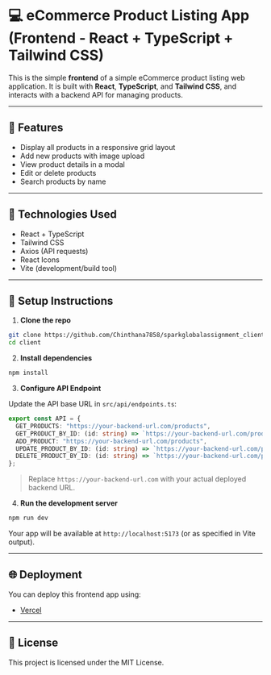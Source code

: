 # 💻 eCommerce Product Listing App (Frontend - React + TypeScript + Tailwind CSS)

This is the simple **frontend** of a simple eCommerce product listing web application. It is built with **React**, **TypeScript**, and **Tailwind CSS**, and interacts with a backend API for managing products.

---

## 🚀 Features

- Display all products in a responsive grid layout
- Add new products with image upload
- View product details in a modal
- Edit or delete products
- Search products by name

---

## 🧰 Technologies Used

- React + TypeScript
- Tailwind CSS
- Axios (API requests)
- React Icons
- Vite (development/build tool)

---

## 🔧 Setup Instructions

1. **Clone the repo**

```bash
git clone https://github.com/Chinthana7858/sparkglobalassignment_client.git
cd client
```

2. **Install dependencies**

```bash
npm install
```

3. **Configure API Endpoint**

Update the API base URL in `src/api/endpoints.ts`:

```ts
export const API = {
  GET_PRODUCTS: "https://your-backend-url.com/products",
  GET_PRODUCT_BY_ID: (id: string) => `https://your-backend-url.com/products/${id}`,
  ADD_PRODUCT: "https://your-backend-url.com/products",
  UPDATE_PRODUCT_BY_ID: (id: string) => `https://your-backend-url.com/products/${id}`,
  DELETE_PRODUCT_BY_ID: (id: string) => `https://your-backend-url.com/products/${id}`,
};
```

> Replace `https://your-backend-url.com` with your actual deployed backend URL.

4. **Run the development server**

```bash
npm run dev
```

Your app will be available at `http://localhost:5173` (or as specified in Vite output).


---

## 🌐 Deployment

You can deploy this frontend app using:

- [Vercel](https://vercel.com) 



---

## 📄 License

This project is licensed under the MIT License.
